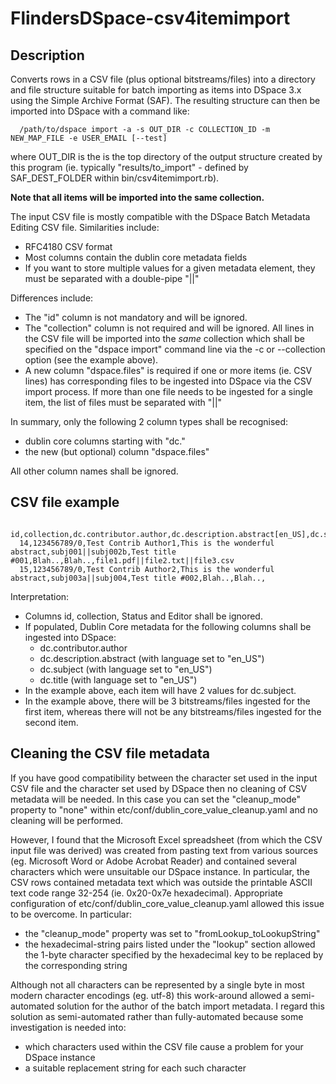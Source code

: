 FlindersDSpace-csv4itemimport
=============================

Description
-----------
Converts rows in a CSV file (plus optional bitstreams/files)
into a directory and file structure suitable for batch importing as items
into DSpace 3.x using the Simple Archive Format (SAF). The resulting
structure can then be imported into DSpace with a command like:
```
  /path/to/dspace import -a -s OUT_DIR -c COLLECTION_ID -m NEW_MAP_FILE -e USER_EMAIL [--test]
```
where OUT_DIR is the is the top directory of the output structure
created by this program (ie. typically "results/to_import" - defined
by SAF_DEST_FOLDER within bin/csv4itemimport.rb).

**Note that all items will be imported into the same collection.**

The input CSV file is mostly compatible with the
DSpace Batch Metadata Editing CSV file. Similarities include:
- RFC4180 CSV format
- Most columns contain the dublin core metadata fields
- If you want to store multiple values for a given metadata element,
  they must be separated with a double-pipe "||"

Differences include:
- The "id" column is not mandatory and will be ignored.
- The "collection" column is not required and will be ignored.
  All lines in the CSV file will be imported into the *same* collection
  which shall be specified on the "dspace import" command line
  via the -c or --collection option (see the example above).
- A new column "dspace.files" is required if one or more items (ie. CSV lines) has
  corresponding files to be ingested into DSpace via the CSV import
  process. If more than one file needs to be ingested for a single
  item, the list of files must be separated with "||"

In summary, only the following 2 column types shall be recognised:
- dublin core columns starting with "dc."
- the new (but optional) column "dspace.files"

All other column names shall be ignored.

CSV file example
----------------
```
  id,collection,dc.contributor.author,dc.description.abstract[en_US],dc.subject[en_US],dc.title[en_US],Status,Editor,dspace.files
  14,123456789/0,Test Contrib Author1,This is the wonderful abstract,subj001||subj002b,Test title #001,Blah..,Blah..,file1.pdf||file2.txt||file3.csv
  15,123456789/0,Test Contrib Author2,This is the wonderful abstract,subj003a||subj004,Test title #002,Blah..,Blah..,
```
Interpretation:
- Columns id, collection, Status and Editor shall be ignored.
- If populated, Dublin Core metadata for the following columns shall be
  ingested into DSpace:
  * dc.contributor.author
  * dc.description.abstract (with language set to "en_US")
  * dc.subject (with language set to "en_US")
  * dc.title (with language set to "en_US")
- In the example above, each item will have 2 values for dc.subject.
- In the example above, there will be 3 bitstreams/files ingested for
  the first item, whereas there will not be any bitstreams/files
  ingested for the second item.

Cleaning the CSV file metadata
------------------------------
If you have good compatibility between the character set used in the input CSV file and the character set used by DSpace then no cleaning of CSV metadata will be needed.
In this case you can set the "cleanup_mode" property to "none" within etc/conf/dublin_core_value_cleanup.yaml and no cleaning will be performed.

However, I found that the Microsoft Excel spreadsheet (from which the CSV input file was derived) was created from pasting text from various sources (eg. Microsoft Word or Adobe Acrobat Reader) and contained several characters which were unsuitable our DSpace instance. In particular, the CSV rows contained metadata text which was outside the printable ASCII text code range 32-254 (ie. 0x20-0x7e hexadecimal). Appropriate configuration of etc/conf/dublin_core_value_cleanup.yaml allowed this issue to be overcome. In particular:
- the "cleanup_mode" property was set to "fromLookup_toLookupString"
- the hexadecimal-string pairs listed under the "lookup" section allowed the 1-byte character specified by the hexadecimal key to be replaced by the corresponding string

Although not all characters can be represented by a single byte in most modern character encodings (eg. utf-8) this work-around allowed a semi-automated solution for the author of the batch import metadata. I regard this solution as semi-automated rather than fully-automated because some investigation is needed into:
- which characters used within the CSV file cause a problem for your DSpace instance
- a suitable replacement string for each such character

